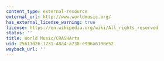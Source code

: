 ```yaml
---
content_type: external-resource
external_url: http://www.worldmusic.org/
has_external_license_warning: true
license: https://en.wikipedia.org/wiki/All_rights_reserved
status: ''
title: World Music/CRASHArts
uid: 25611d26-1731-48a4-a738-e996a6190e52
wayback_url: ''
---
```

